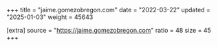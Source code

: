 +++
title = "jaime.gomezobregon.com"
date = "2022-03-22"
updated = "2025-01-03"
weight = 45643

[extra]
source = "https://jaime.gomezobregon.com"
ratio = 48
size = 45
+++
